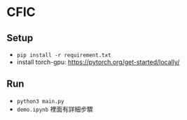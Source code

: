 # CFIC

## Setup
- `pip install -r requirement.txt`
- install torch-gpu: https://pytorch.org/get-started/locally/

## Run
- `python3 main.py`
- `demo.ipynb` 裡面有詳細步驟
